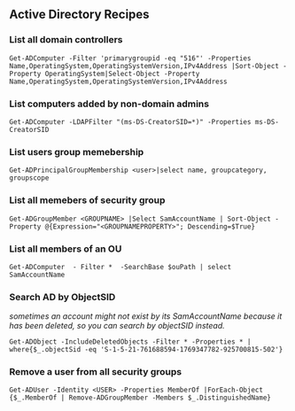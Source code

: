 ## Active Directory Recipes

### List all domain controllers
```
Get-ADComputer -Filter 'primarygroupid -eq "516"' -Properties Name,OperatingSystem,OperatingSystemVersion,IPv4Address |Sort-Object -Property OperatingSystem|Select-Object -Property Name,OperatingSystem,OperatingSystemVersion,IPv4Address
```

### List computers added by non-domain admins
```
Get-ADComputer -LDAPFilter "(ms-DS-CreatorSID=*)" -Properties ms-DS-CreatorSID
```

### List users group memebership
```
Get-ADPrincipalGroupMembership <user>|select name, groupcategory, groupscope
```

### List all memebers of security group
``` 
Get-ADGroupMember <GROUPNAME> |Select SamAccountName | Sort-Object -Property @{Expression="<GROUPNAMEPROPERTY>"; Descending=$True} 
```

### List all members of an OU
``` $ouPath = 'OU=Business Office,OU=YVCC Workstations,DC=YVCC,DC=local'
Get-ADComputer  - Filter *  -SearchBase $ouPath | select SamAccountName 
```

### Search AD by ObjectSID
*sometimes an account might not exist by its SamAccountName because it has been deleted, so you can search by objectSID instead.*
``` 
Get-ADObject -IncludeDeletedObjects -Filter * -Properties * | where{$_.objectSid -eq 'S-1-5-21-761688594-1769347782-925700815-502'}
```

### Remove a user from all security groups
```
Get-ADUser -Identity <USER> -Properties MemberOf |ForEach-Object {$_.MemberOf | Remove-ADGroupMember -Members $_.DistinguishedName}
```
